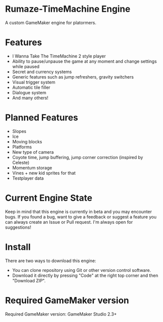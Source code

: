 # Rumaze-TimeMachine Engine
A custom GameMaker engine for platormers.  

# Features
* I Wanna Take The TimeMachine 2 style player
* Ability to pause/unpause the game at any moment and change settings while paused
* Secret and currency systems
* Generic features such as jump refreshers, gravity switchers
* Visual trigger system
* Automatic tile filler
* Dialogue system
* And many others!

# Planned Features
* Slopes
* Ice
* Moving blocks
* Platforms
* New type of camera
* Coyote time, jump buffering, jump corner correction (inspired by Celeste)
* Momentum storage
* Vines + new kid sprites for that
* Testplayer data

# Current Engine State

Keep in mind that this engine is currently in beta and you may encounter bugs. If you found a bug, want to give a feedback or suggest a feature you can always create an Issue or Pull request. I'm always open for suggestions!

# Install
There are two ways to download this engine:
* You can clone repository using Git or other version control software.
* Download it directly by pressing "Code" at the right top corner and then "Download ZIP".

# Required GameMaker version
Required GameMaker version: GameMaker Studio 2.3+
